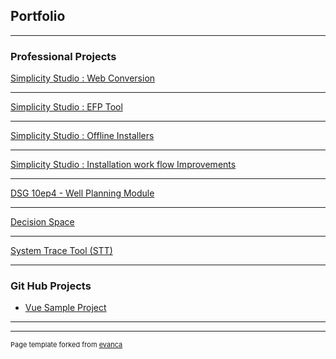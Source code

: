 ## Portfolio

---

### Professional Projects

[Simplicity Studio : Web Conversion](/swtToHtmlPage)
<!--<img src="images/dummy_thumbnail.jpg?raw=true"/>-->

---

[Simplicity Studio : EFP Tool](/efp)

---


[Simplicity Studio : Offline Installers](/offline)

---

[Simplicity Studio : Installation work flow Improvements](/initial)


---
[DSG 10ep4 - Well Planning Module  ](/pdf/sample_presentation.pdf)


---
[Decision Space](http://example.com/)


---
[System Trace Tool (STT)](http://example.com/)



---

### Git Hub Projects

- [Vue Sample Project](https://github.com/kevingoveas/vueSample)

---




---
<p style="font-size:11px">Page template forked from <a href="https://github.com/evanca/quick-portfolio">evanca</a></p>
<!-- Remove above link if you don't want to attibute -->
